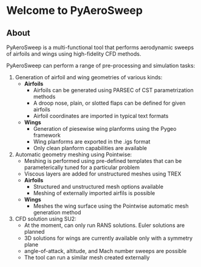 # Welcome to PyAeroSweep

## About
PyAeroSweep is a multi-functional tool that performs aerodynamic sweeps of airfoils and wings using high-fidelity CFD methods.

PyAeroSweep can perform a range of pre-processing and simulation tasks:

1. Generation of airfoil and wing geometries of various kinds:
    * **Airfoils**
        - Airfoils can be generated using PARSEC of CST parametrization methods
        - A droop nose, plain, or slotted flaps can be defined for given airfoils
        - Airfoil coordinates are imported in typical text formats
    * **Wings**
        - Generation of piesewise wing planforms using the Pygeo framework
        - Wing planforms are exported in the .igs format
        - Only clean planform capabilities are available
2. Automatic geometry meshing using Pointwise:
    * Meshing is performed using pre-defined templates that can be parameterically tuned for a particular problem
    * Viscous layers are added for unstructured meshes using TREX
    * **Airfoils**
        * Structured and unstructured mesh options available
        * Meshing of externally imported airfils is possible
    * **Wings**
        * Meshes the wing surface using the Pointwise automatic mesh generation method
3. CFD solution using SU2:
    * At the moment, can only run RANS solutions. Euler solutions are planned
    * 3D solutions for wings are currently available only with a symmetry plane
    * angle-of-attack, altitude, and Mach number sweeps are possible
    * The tool can run a similar mesh created externally
